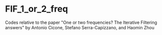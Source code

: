 # FIF_1_or_2_freq

Codes relative to the paper
"One or two frequencies? The Iterative Filtering answers" 
by Antonio Cicone, Stefano Serra-Capizzano, and Haomin Zhou
